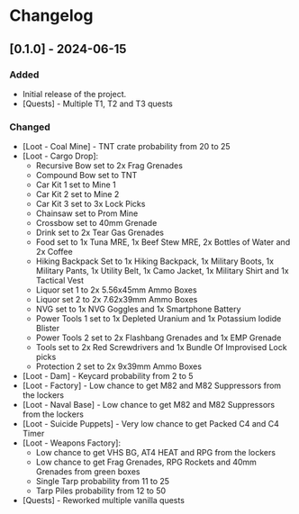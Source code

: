 # Changelog

## [0.1.0] - 2024-06-15
### Added
- Initial release of the project.
- [Quests] \- Multiple T1, T2 and T3 quests

### Changed
- [Loot \- Coal Mine] \- TNT crate probability from 20 to 25
- [Loot \- Cargo Drop]:
  - Recursive Bow set to 2x Frag Grenades
  - Compound Bow set to TNT
  - Car Kit 1 set to Mine 1
  - Car Kit 2 set to Mine 2
  - Car Kit 3 set to 3x Lock Picks
  - Chainsaw set to Prom Mine
  - Crossbow set to 40mm Grenade
  - Drink set to 2x Tear Gas Grenades
  - Food set to 1x Tuna MRE, 1x Beef Stew MRE, 2x Bottles of Water and 2x Coffee
  - Hiking Backpack Set to 1x Hiking Backpack, 1x Military Boots, 1x Military Pants, 1x Utility Belt, 1x Camo Jacket, 1x Military Shirt and 1x Tactical Vest
  - Liquor set 1 to 2x 5.56x45mm Ammo Boxes
  - Liquor set 2 to 2x 7.62x39mm Ammo Boxes
  - NVG set to 1x NVG Goggles and 1x Smartphone Battery
  - Power Tools 1 set to 1x Depleted Uranium and 1x Potassium Iodide Blister
  - Power Tools 2 set to 2x Flashbang Grenades and 1x EMP Grenade
  - Tools set to 2x Red Screwdrivers and 1x Bundle Of Improvised Lock picks
  - Protection 2 set to 2x 9x39mm Ammo Boxes
- [Loot \- Dam] \- Keycard probability from 2 to 5
- [Loot \- Factory] \- Low chance to get M82 and M82 Suppressors from the lockers
- [Loot \- Naval Base] \- Low chance to get M82 and M82 Suppressors from the lockers
- [Loot \- Suicide Puppets] \- Very low chance to get Packed C4 and C4 Timer
- [Loot \- Weapons Factory]:
  - Low chance to get VHS BG, AT4 HEAT and RPG from the lockers
  - Low chance to get Frag Grenades, RPG Rockets and 40mm Grenades from green boxes
  - Single Tarp probability from 11 to 25
  - Tarp Piles probability from 12 to 50
- [Quests] \- Reworked multiple vanilla quests
